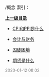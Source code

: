 /概念 索引：


**[上一级目录](/index.md)**

- [CPI和PPI是什么](/概念/CPI和PPI是什么.md)

- [会计与财务](/概念/会计与财务.md)

- [囚徒困境](/概念/囚徒困境.md)

- [期货是什么](/概念/期货是什么.md)


<font size=2 color='grey'> 2020-01-12 08:02 </font>